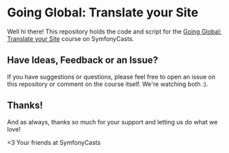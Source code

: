 # Going Global: Translate your Site

Well hi there! This repository holds the code and script for the
[Going Global: Translate your Site](https://symfonycasts.com/screencast/translations)
course on SymfonyCasts.

## Have Ideas, Feedback or an Issue?

If you have suggestions or questions, please feel free to open an issue
on this repository or comment on the course itself. We're watching both :).

## Thanks!

And as always, thanks so much for your support and letting us do what we love!

<3 Your friends at SymfonyCasts
